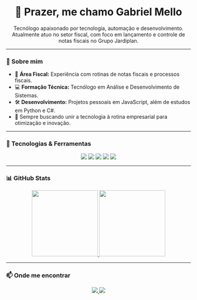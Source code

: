 <h1 align="center">👋 Prazer, me chamo Gabriel Mello</h1>

<p align="center">
  Tecnólogo apaixonado por tecnologia, automação e desenvolvimento.<br/>
  Atualmente atuo no setor fiscal, com foco em lançamento e controle de notas fiscais no Grupo Jardiplan.
</p>

---

### 💼 Sobre mim

- 🔎 **Área Fiscal:** Experiência com rotinas de notas fiscais e processos fiscais.
- 💻 **Formação Técnica:** Tecnólogo em Análise e Desenvolvimento de Sistemas.
- 🛠️ **Desenvolvimento:** Projetos pessoais em JavaScript, além de estudos em Python e C#.
- 🚀 Sempre buscando unir a tecnologia à rotina empresarial para otimização e inovação.

---

### 🧰 Tecnologias & Ferramentas

<div align="center">
  <img src="https://img.shields.io/badge/JavaScript-F7DF1E?style=for-the-badge&logo=javascript&logoColor=black"/>
  <img src="https://img.shields.io/badge/Python-3776AB?style=for-the-badge&logo=python&logoColor=white"/>
  <img src="https://img.shields.io/badge/CSharp-239120?style=for-the-badge&logo=csharp&logoColor=white"/>
  <img src="https://img.shields.io/badge/HTML5-E34F26?style=for-the-badge&logo=html5&logoColor=white"/>
  <img src="https://img.shields.io/badge/CSS3-1572B6?style=for-the-badge&logo=css3&logoColor=white"/>
</div>

---

### 📊 GitHub Stats

<div align="center">
  <a href="https://github.com/GabrielMelloS">
    <img height="180em" src="https://github-readme-stats.vercel.app/api?username=GabrielMelloS&show_icons=true&theme=dracula&include_all_commits=true&count_private=true"/>
    <img height="180em" src="https://github-readme-stats.vercel.app/api/top-langs/?username=GabrielMelloS&layout=compact&langs_count=7&theme=dracula"/>
  </a>
</div>

---

### 📫 Onde me encontrar

<p align="center">
  <a href="https://github.com/GabrielMelloS" target="_blank">
    <img src="https://img.shields.io/badge/GitHub-100000?style=for-the-badge&logo=github&logoColor=white"/>
  </a>
  <a href="https://br.linkedin.com/in/gabrielmellos" target="_blank">
    <img src="https://img.shields.io/badge/LinkedIn-0077B5?style=for-the-badge&logo=linkedin&logoColor=white"/>
  </a>
</p>
